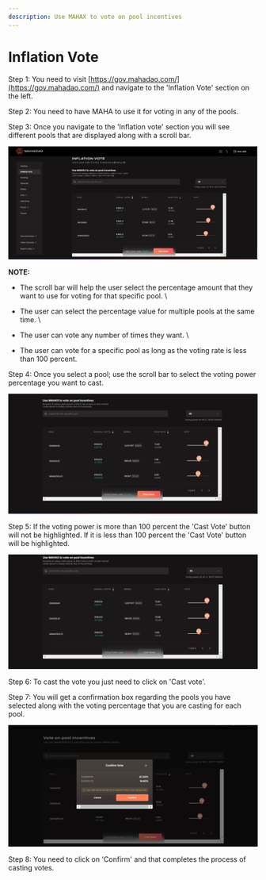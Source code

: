 ```yaml
---
description: Use MAHAX to vote on pool incentives
---
```


# Inflation Vote

Step 1: You need to visit [https://gov.mahadao.com/](https://gov.mahadao.com/) and navigate to the 'Inflation Vote' section on the left.&#x20;

Step 2: You need to have MAHA to use it for voting in any of the pools.&#x20;

Step 3: Once you navigate to the 'Inflation vote' section you will see different pools that are displayed along with a scroll bar.&#x20;

![The pools that are available for users to cast their vote for; are displayed here.](<.gitbook/assets/1 (1).jpg>)



**NOTE:**&#x20;

* The scroll bar will help the user select the percentage amount that they want to use for voting for that specific pool. \

* The user can select the percentage value for multiple pools at the same time. \

* The user can vote any number of times they want. \

* The user can vote for a specific pool as long as the voting rate is less than 100 percent.&#x20;

Step 4: Once you select a pool; use the scroll bar to select the voting power percentage you want to cast.&#x20;

![The voting power selected by the user is displayed alongside the Cast Votes button.](.gitbook/assets/2.jpg)



Step 5: If the voting power is more than 100 percent the 'Cast Vote' button will not be highlighted. If it is less than 100 percent the 'Cast Vote' button will be highlighted.&#x20;

![ When the voting power selected by the user is more than 100 percent the user will be warned about the same and will not be allowed to cast their vote. ](.gitbook/assets/3.jpg)



Step 6: To cast the vote you just need to click on 'Cast vote'.&#x20;

Step 7: You will get a confirmation box regarding the pools you have selected along with the voting percentage that you are casting for each pool.&#x20;

![The confirm vote pop up will come up so that the user can verify the details and click on confirm. ](.gitbook/assets/4.jpg)



Step 8: You need to click on 'Confirm' and that completes the process of casting votes.&#x20;
